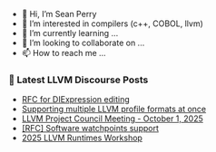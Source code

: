 - 👋 Hi, I’m Sean Perry
- 👀 I’m interested in compilers (c++, COBOL, llvm)
- 🌱 I’m currently learning ...
- 💞️ I’m looking to collaborate on ...
- 📫 How to reach me ...

<!---
s66perry/s66perry is a ✨ special ✨ repository because its `README.md` (this file) appears on your GitHub profile.
You can click the Preview link to take a look at your changes.
--->
### 📕 Latest LLVM Discourse Posts

<!-- DISCOURSE-LLVM:START -->
- [RFC for DIExpression editing](https://discourse.llvm.org/t/rfc-for-diexpression-editing/88459#post_6)
- [Supporting multiple LLVM profile formats at once](https://discourse.llvm.org/t/supporting-multiple-llvm-profile-formats-at-once/88473#post_1)
- [LLVM Project Council Meeting - October 1, 2025](https://discourse.llvm.org/t/llvm-project-council-meeting-october-1-2025/88436#post_2)
- [[RFC] Software watchpoints support](https://discourse.llvm.org/t/rfc-software-watchpoints-support/88391#post_17)
- [2025 LLVM Runtimes Workshop](https://discourse.llvm.org/t/2025-llvm-runtimes-workshop/88471#post_1)
<!-- DISCOURSE-LLVM:END -->
